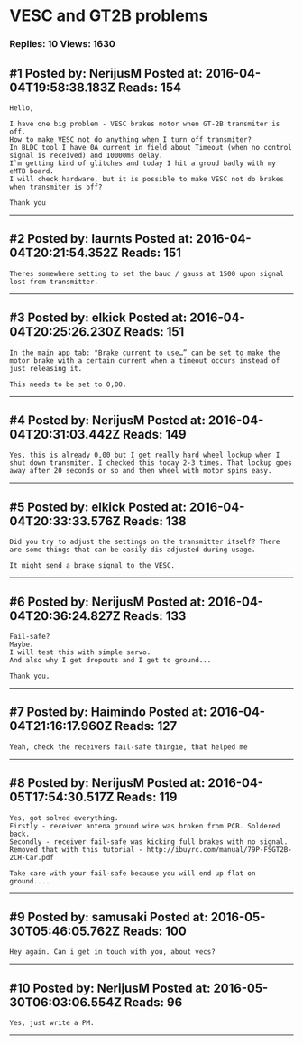 # VESC and GT2B problems

### Replies: 10 Views: 1630

## \#1 Posted by: NerijusM Posted at: 2016-04-04T19:58:38.183Z Reads: 154

```
Hello,

I have one big problem - VESC brakes motor when GT-2B transmiter is off.
How to make VESC not do anything when I turn off transmiter?
In BLDC tool I have 0A current in field about Timeout (when no control signal is received) and 10000ms delay.
I`m getting kind of glitches and today I hit a groud badly with my eMTB board.
I will check hardware, but it is possible to make VESC not do brakes when transmiter is off?

Thank you
```

---
## \#2 Posted by: laurnts Posted at: 2016-04-04T20:21:54.352Z Reads: 151

```
Theres somewhere setting to set the baud / gauss at 1500 upon signal lost from transmitter.
```

---
## \#3 Posted by: elkick Posted at: 2016-04-04T20:25:26.230Z Reads: 151

```
In the main app tab: "Brake current to use…” can be set to make the motor brake with a certain current when a timeout occurs instead of just releasing it. 

This needs to be set to 0,00.
```

---
## \#4 Posted by: NerijusM Posted at: 2016-04-04T20:31:03.442Z Reads: 149

```
Yes, this is already 0,00 but I get really hard wheel lockup when I shut down transmiter. I checked this today 2-3 times. That lockup goes away after 20 seconds or so and then wheel with motor spins easy.
```

---
## \#5 Posted by: elkick Posted at: 2016-04-04T20:33:33.576Z Reads: 138

```
Did you try to adjust the settings on the transmitter itself? There are some things that can be easily dis adjusted during usage.

It might send a brake signal to the VESC.
```

---
## \#6 Posted by: NerijusM Posted at: 2016-04-04T20:36:24.827Z Reads: 133

```
Fail-safe? 
Maybe.
I will test this with simple servo.
And also why I get dropouts and I get to ground...

Thank you.
```

---
## \#7 Posted by: Haimindo Posted at: 2016-04-04T21:16:17.960Z Reads: 127

```
Yeah, check the receivers fail-safe thingie, that helped me
```

---
## \#8 Posted by: NerijusM Posted at: 2016-04-05T17:54:30.517Z Reads: 119

```
Yes, got solved everything.
Firstly - receiver antena ground wire was broken from PCB. Soldered back.
Secondly - receiver fail-safe was kicking full brakes with no signal. Removed that with this tutorial - http://ibuyrc.com/manual/79P-FSGT2B-2CH-Car.pdf

Take care with your fail-safe because you will end up flat on ground....
```

---
## \#9 Posted by: samusaki Posted at: 2016-05-30T05:46:05.762Z Reads: 100

```
Hey again. Can i get in touch with you, about vecs?
```

---
## \#10 Posted by: NerijusM Posted at: 2016-05-30T06:03:06.554Z Reads: 96

```
Yes, just write a PM.
```

---

